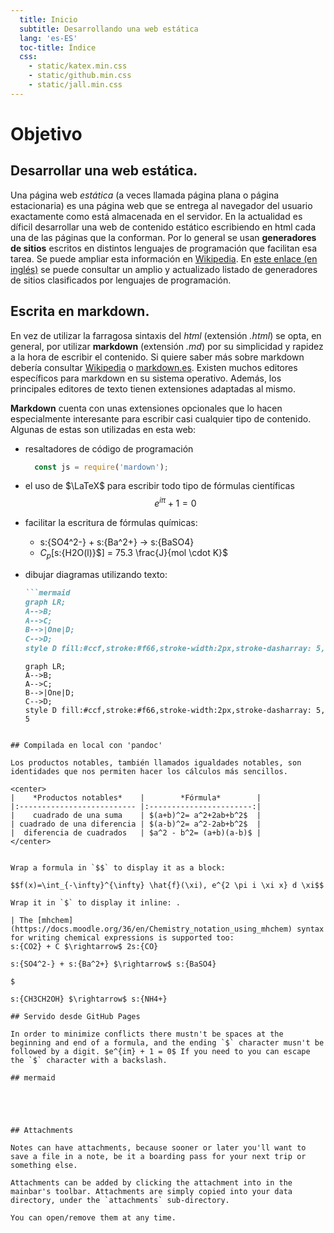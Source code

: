 ```yaml
---
  title: Inicio
  subtitle: Desarrollando una web estática
  lang: 'es-ES'
  toc-title: Índice
  css:
    - static/katex.min.css
    - static/github.min.css
    - static/jall.min.css
---
```

# Objetivo

## Desarrollar una web estática.

Una página web *estática* (a veces llamada página plana o página estacionaria) es una página web que se entrega al navegador del usuario exactamente como está almacenada en el servidor. En la actualidad es díficil desarrollar una web de contenido estático escribiendo en html cada una de las páginas que la conforman. Por lo general se usan **generadores de sitios** escritos en distintos lenguajes de programación que facilitan esa tarea. Se puede ampliar  esta información en [Wikipedia](https://es.wikipedia.org/wiki/P%C3%A1gina_web_est%C3%A1tica). En [este enlace (en inglés)](https://iwantmyname.com/blog/the-updated-big-list-of-static-website-generators-for-your-site-blog-or-wiki)
se puede consultar un amplio y actualizado listado de generadores de sitios clasificados por lenguajes de programación.


## Escrita en markdown.

En vez de utilizar la farragosa sintaxis del *html* (extensión *.html*) se opta, en general, por utilizar **markdown** (extensión *.md*) por su simplicidad y rapidez a la hora de escribir el contenido. Si quiere saber más sobre markdown debería consultar [Wikipedia](https://es.wikipedia.org/wiki/Markdown) o [markdown.es](https://markdown.es/). Existen muchos editores específicos para markdown en su sistema operativo. Además, los principales editores de texto tienen extensiones adaptadas al mismo.

**Markdown** cuenta con unas extensiones opcionales que lo hacen especialmente interesante para escribir casi cualquier tipo de contenido. Algunas de estas son utilizadas en esta web:

- resaltadores de código de programación
  ```javascript
    const js = require('mardown');
  ```
- el uso de $\LaTeX$ para escribir todo tipo de fórmulas científicas
  $$e^{iπ} + 1 = 0$$
- facilitar la escritura de fórmulas químicas:
    - s:{SO4^2-} + s:{Ba^2+} $\rightarrow$ s:{BaSO4}
    - $C_p[$s:{H2O(l)}$] = 75.3 \frac{J}{mol \cdot K}$
- dibujar diagramas utilizando texto:
  ```markdown
  ```mermaid
  graph LR;
  A-->B;
  A-->C;
  B-->|One|D;
  C-->D;
  style D fill:#ccf,stroke:#f66,stroke-width:2px,stroke-dasharray: 5, 5
  ```


  ```mermaid
  graph LR;
  A-->B;
  A-->C;
  B-->|One|D;
  C-->D;
  style D fill:#ccf,stroke:#f66,stroke-width:2px,stroke-dasharray: 5, 5
```

## Compilada en local con 'pandoc'

Los productos notables, también llamados igualdades notables, son identidades que nos permiten hacer los cálculos más sencillos.

<center>
|    *Productos notables*    |        *Fórmula*        |
|:-------------------------- |:-----------------------:|
|    cuadrado de una suma    | $(a+b)^2= a^2+2ab+b^2$  |
| cuadrado de una diferencia | $(a-b)^2= a^2-2ab+b^2$  |
|  diferencia de cuadrados   | $a^2 - b^2= (a+b)(a-b)$ |
</center>


Wrap a formula in `$$` to display it as a block:

$$f(x)=\int_{-\infty}^{\infty} \hat{f}(\xi), e^{2 \pi i \xi x} d \xi$$

Wrap it in `$` to display it inline: .

| The [mhchem](https://docs.moodle.org/36/en/Chemistry_notation_using_mhchem) syntax for writing chemical expressions is supported too:
s:{CO2} + C $\rightarrow$ 2s:{CO}

s:{SO4^2-} + s:{Ba^2+} $\rightarrow$ s:{BaSO4}

$

s:{CH3CH2OH} $\rightarrow$ s:{NH4+}

## Servido desde GitHub Pages

In order to minimize conflicts there mustn't be spaces at the beginning and end of a formula, and the ending `$` character musn't be followed by a digit. $e^{iπ} + 1 = 0$ If you need to you can escape the `$` character with a backslash.

## mermaid





## Attachments

Notes can have attachments, because sooner or later you'll want to save a file in a note, be it a boarding pass for your next trip or something else.

Attachments can be added by clicking the attachment into in the mainbar's toolbar. Attachments are simply copied into your data directory, under the `attachments` sub-directory.

You can open/remove them at any time.
